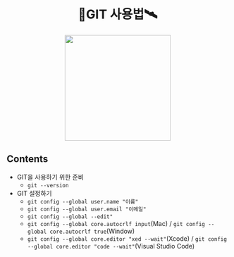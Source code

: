 <h1 align = "center">🚀GIT 사용법🛰</h1>

<p align = "center"><img src = "https://git-scm.com/images/logo@2x.png" width="240"/></p>

## Contents
- GIT을 사용하기 위한 준비
  - `git --version`
- GIT 설정하기
  - `git config --global user.name "이름"`
  - `git config --global user.email "이메일"`
  - `git config --global --edit"`
  - `git config --global core.autocrlf input`(Mac) / `git config --global core.autocrlf true`(Window)
  - `git config --global core.editor "xed --wait"`(Xcode) / `git config --global core.editor "code --wait"`(Visual Studio Code)